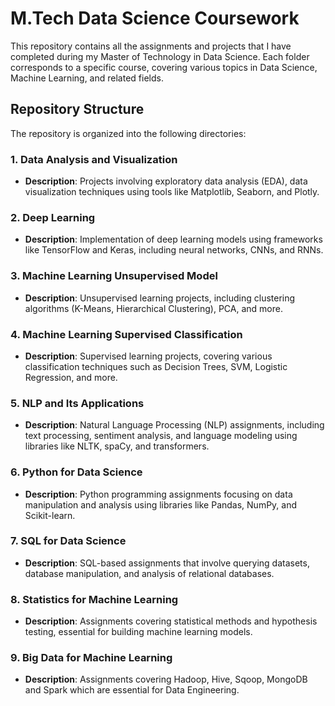 # M.Tech Data Science Coursework

This repository contains all the assignments and projects that I have completed during my Master of Technology in Data Science. Each folder corresponds to a specific course, covering various topics in Data Science, Machine Learning, and related fields.

## Repository Structure

The repository is organized into the following directories:

### 1. **Data Analysis and Visualization**
   - **Description**: Projects involving exploratory data analysis (EDA), data visualization techniques using tools like Matplotlib, Seaborn, and Plotly.

### 2. **Deep Learning**
   - **Description**: Implementation of deep learning models using frameworks like TensorFlow and Keras, including neural networks, CNNs, and RNNs.

### 3. **Machine Learning Unsupervised Model**
   - **Description**: Unsupervised learning projects, including clustering algorithms (K-Means, Hierarchical Clustering), PCA, and more.

### 4. **Machine Learning Supervised Classification**
   - **Description**: Supervised learning projects, covering various classification techniques such as Decision Trees, SVM, Logistic Regression, and more.

### 5. **NLP and Its Applications**
   - **Description**: Natural Language Processing (NLP) assignments, including text processing, sentiment analysis, and language modeling using libraries like NLTK, spaCy, and transformers.

### 6. **Python for Data Science**
   - **Description**: Python programming assignments focusing on data manipulation and analysis using libraries like Pandas, NumPy, and Scikit-learn.

### 7. **SQL for Data Science**
   - **Description**: SQL-based assignments that involve querying datasets, database manipulation, and analysis of relational databases.

### 8. **Statistics for Machine Learning**
   - **Description**: Assignments covering statistical methods and hypothesis testing, essential for building machine learning models.

### 9. **Big Data for Machine Learning**
   - **Description**: Assignments covering Hadoop, Hive, Sqoop, MongoDB and Spark which are essential for Data Engineering.

